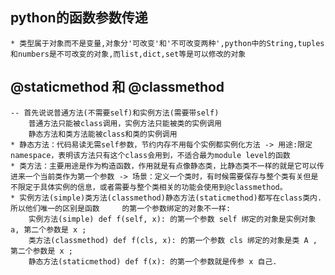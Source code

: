 ## python的函数参数传递
    * 类型属于对象而不是变量,对象分'可改变'和'不可改变两种',python中的String,tuples和numbers是不可改变的对象,而list,dict,set等是可以修改的对象

## @staticmethod 和 @classmethod
    -- 首先说说普通方法(不需要self)和实例方法(需要带self)
        普通方法只能被class调用，实例方法只能被类的实例调用
        静态方法和类方法能被class和类的实例调用
    * 静态方法：代码易读无需self参数，节约内存不用每个实例都实例化方法 -> 用途:限定namespace，表明该方法只有这个class会用到，不适合最为module level的函数
    * 类方法：主要用途是作为构造函数，作用就是有点像静态类，比静态类不一样的就是它可以传进来一个当前类作为第一个参数 -> 场景：定义一个类时，有时候需要保存与整个类有关但是不限定于具体实例的信息，或者需要与整个类相关的功能会使用到@classmethod。
    * 实例方法(simple)类方法(classmethod)静态方法(staticmethod)都写在class类内.所以他们唯一的区别是函数     的第一个参数绑定的对象不一样:
        实例方法(simple) def f(self, x): 的第一个参数 self 绑定的对象是实例对象 a, 第二个参数是 x ;
        类方法(classmethod) def f(cls, x): 的第一个参数 cls 绑定的对象是类 A , 第二个参数是 x ;
        静态方法(staticmethod) def f(x): 的第一个参数就是传参 x 自己.